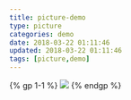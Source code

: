 ```yaml
---
title: picture-demo
type: picture
categories: demo
date: 2018-03-22 01:11:46
updated: 2018-03-22 01:11:46
tags: [picture,demo]
---
```

{% gp 1-1 %}
![](/assets/images/picture-demo/hello.png)
{% endgp %}